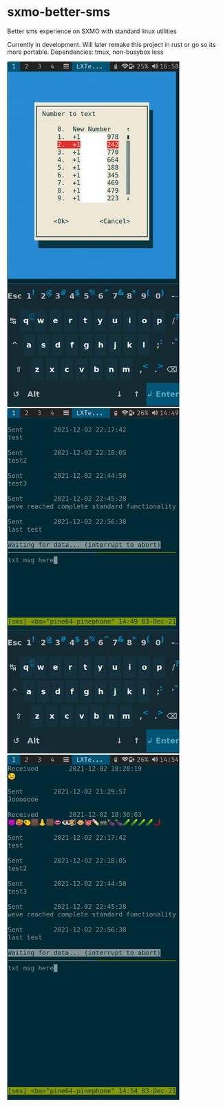 # sxmo-better-sms
Better sms experience on SXMO with standard linux utilities


Currently in development. Will later remake this project in rust or go so its more portable.
Dependencies: tmux, non-busybox less

<img src="sc1.png" alt="Number List" width="400"/>
<img src="sc2.png" alt="Text view 1" width="400"/>
<img src="sc3.png" alt="Text view 2" width="400"/>
